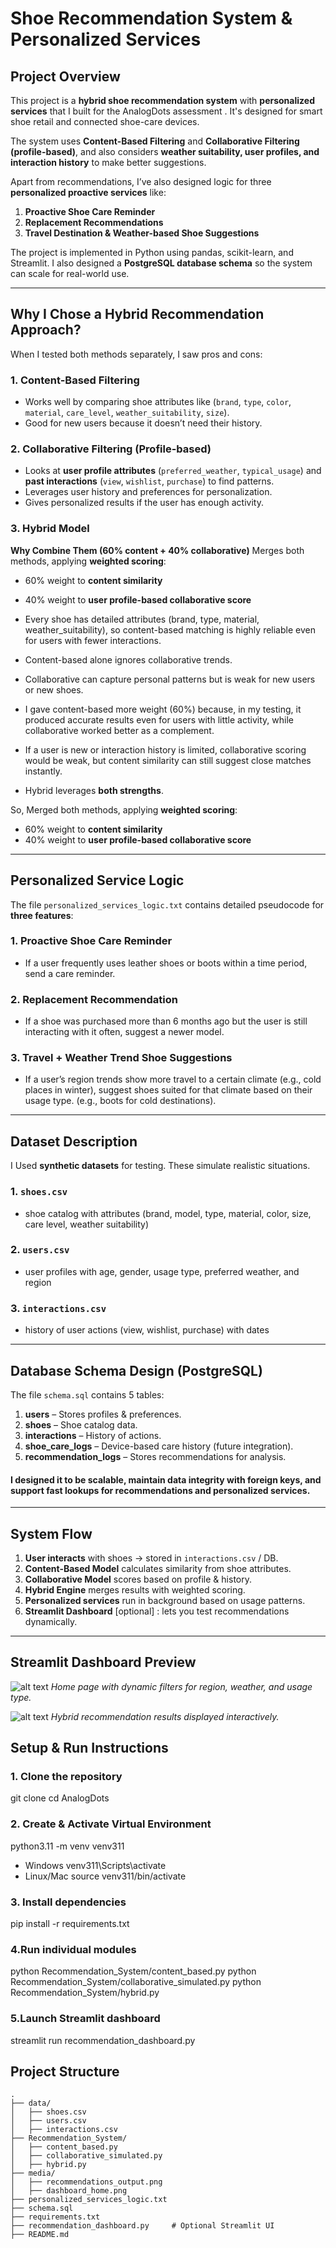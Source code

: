 # Shoe Recommendation System & Personalized Services

## Project Overview
This project is a **hybrid shoe recommendation system** with **personalized services** that I built for the AnalogDots assessment .
It's designed for smart shoe retail and connected shoe-care devices. 

The system uses **Content-Based Filtering** and **Collaborative Filtering (profile-based)**, and also considers **weather suitability, user profiles, and interaction history** to make better suggestions.  

Apart from recommendations, I’ve also designed logic for three **personalized proactive services** like:
1. **Proactive Shoe Care Reminder**
2. **Replacement Recommendations**
3. **Travel Destination & Weather-based Shoe Suggestions**

The project is implemented in Python using pandas, scikit-learn, and Streamlit. I also designed a **PostgreSQL database schema** so the system can scale for real-world use.

---------------------------------------------------------------------
##  Why I Chose a Hybrid Recommendation Approach?
When I tested both methods separately, I saw pros and cons:
### 1. Content-Based Filtering  
-  Works well by comparing shoe attributes like (`brand`, `type`, `color`, `material`, `care_level`, `weather_suitability`, `size`).  
- Good for new users because it doesn’t need their history.

### 2. Collaborative Filtering (Profile-based)  
- Looks at **user profile attributes** (`preferred_weather`, `typical_usage`) and **past interactions** (`view`, `wishlist`, `purchase`) to find patterns.  
- Leverages user history and preferences for personalization.
- Gives personalized results if the user has enough activity.

### 3. Hybrid Model
**Why Combine Them (60% content + 40% collaborative)** Merges both methods, applying **weighted scoring**:
  - 60% weight to **content similarity**
  - 40% weight to **user profile-based collaborative score**
  - Every shoe has detailed attributes (brand, type, material, weather_suitability), so content-based matching is highly reliable even for users with fewer interactions. 
  - Content-based alone ignores collaborative trends.

  - Collaborative can capture personal patterns but is weak for new users or new shoes.

  - I gave content-based more weight (60%) because, in my testing, it produced accurate results even for users with little activity, while collaborative worked better as a complement.
  - If a user is new or interaction history is limited, collaborative scoring would be weak, but content similarity can still suggest close matches instantly.
  - Hybrid leverages **both strengths**.

So, Merged both methods, applying **weighted scoring**:
  - 60% weight to **content similarity**
  - 40% weight to **user profile-based collaborative score**

-----------------------------------------------------------------------------

## Personalized Service Logic
The file `personalized_services_logic.txt` contains detailed pseudocode for **three features**:

### 1. Proactive Shoe Care Reminder
- If a user frequently uses leather shoes or boots within a time period, send a care reminder.

### 2. Replacement Recommendation
- If a shoe was purchased more than 6 months ago but the user is still interacting with it often, suggest a newer model.

### 3. Travel + Weather Trend Shoe Suggestions
-  If a user’s region trends show more travel to a certain climate (e.g., cold places in winter), suggest shoes suited for that climate based on their usage type.
(e.g., boots for cold destinations).

-------------------------------------------------------------------------------

##  Dataset Description
I Used **synthetic datasets** for testing. These simulate realistic situations. 

### 1. `shoes.csv`
- shoe catalog with attributes (brand, model, type, material, color, size, care level, weather suitability)

### 2. `users.csv`
- user profiles with age, gender, usage type, preferred weather, and region

### 3. `interactions.csv`
-  history of user actions (view, wishlist, purchase) with dates
-----------------------------------------------------------------------------

##  Database Schema Design (PostgreSQL)
The file `schema.sql` contains 5 tables:

1. **users** – Stores profiles & preferences.
2. **shoes** – Shoe catalog data.
3. **interactions** – History of actions.
4. **shoe_care_logs** – Device-based care history (future integration).
5. **recommendation_logs** – Stores recommendations for analysis.

#### I designed it to be **scalable**, maintain **data integrity** with foreign keys, and support fast lookups for recommendations and personalized services.

-------------------------------------------------------------------------------

## System Flow
1. **User interacts** with shoes → stored in `interactions.csv` / DB.
2. **Content-Based Model** calculates similarity from shoe attributes.
3. **Collaborative Model** scores based on profile & history.
4. **Hybrid Engine** merges results with weighted scoring.
5. **Personalized services** run in background based on usage patterns.
6. **Streamlit Dashboard** [optional] : lets you test recommendations dynamically.

---------------------------------------------

## Streamlit Dashboard Preview

![alt text](media/dashboard_home.png)
*Home page with dynamic filters for region, weather, and usage type.*

![alt text](media/recommendations_output.png)
*Hybrid recommendation results displayed interactively.*


## Setup & Run Instructions
### 1. Clone the repository
git clone <repo-url>
cd AnalogDots

### 2. Create & Activate Virtual Environment
python3.11 -m venv venv311
- Windows
venv311\Scripts\activate
- Linux/Mac
source venv311/bin/activate

### 3. Install dependencies
pip install -r requirements.txt

### 4.Run individual modules
python Recommendation_System/content_based.py
python Recommendation_System/collaborative_simulated.py
python Recommendation_System/hybrid.py

### 5.Launch Streamlit dashboard
streamlit run recommendation_dashboard.py

## Project Structure

```
.
├── data/
│   ├── shoes.csv
│   ├── users.csv
│   ├── interactions.csv
├── Recommendation_System/
│   ├── content_based.py
│   ├── collaborative_simulated.py
│   ├── hybrid.py
├── media/
│   ├── recommendations_output.png
│   ├── dashboard_home.png
├── personalized_services_logic.txt
├── schema.sql
├── requirements.txt
├── recommendation_dashboard.py     # Optional Streamlit UI
├── README.md
```

